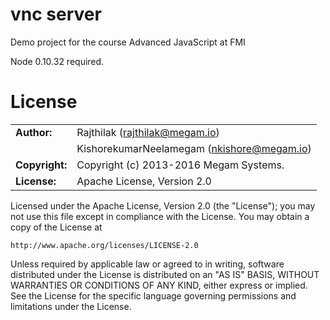 vnc server
===================

Demo project for the course Advanced JavaScript at FMI

Node 0.10.32 required.


# License

|                      |                                          |
|:---------------------|:-----------------------------------------|
| **Author:**          | Rajthilak (<rajthilak@megam.io>)
|                      | KishorekumarNeelamegam (<nkishore@megam.io>)
| **Copyright:**       | Copyright (c) 2013-2016 Megam Systems.
| **License:**         | Apache License, Version 2.0

Licensed under the Apache License, Version 2.0 (the "License");
you may not use this file except in compliance with the License.
You may obtain a copy of the License at

    http://www.apache.org/licenses/LICENSE-2.0

Unless required by applicable law or agreed to in writing, software
distributed under the License is distributed on an "AS IS" BASIS,
WITHOUT WARRANTIES OR CONDITIONS OF ANY KIND, either express or implied.
See the License for the specific language governing permissions and
limitations under the License.

